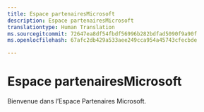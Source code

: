 ```yaml
---
title: Espace partenairesMicrosoft
description: Espace partenairesMicrosoft
translationtype: Human Translation
ms.sourcegitcommit: 72647ea8df54fbdf56996b282bdfad5090f9a90f
ms.openlocfilehash: 67afc2db429a533aee249cca954a45743cfecbde

---
```


# Espace partenairesMicrosoft

Bienvenue dans l’Espace Partenaires Microsoft.


<!--HONumber=Nov16_HO4-->


